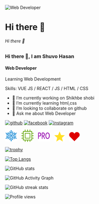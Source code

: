 
![Web Developer](https://arturssmirnovs.github.io/github-profile-readme-generator/images/banner.png)


# Hi there 👋
###### Hi there 👋


### Hi there 👋, I am Shuvo Hasan
#### Web Developer

Learning Web Development

Skills: VUE JS / REACT / JS / HTML / CSS

- 🔭 I’m currently working on Shikhbe shobi 
- 🌱 I’m currently learning html,css 
- 👯 I’m looking to collaborate on github 
- 💬 Ask me about Web Developer 


[<img src='https://cdn.jsdelivr.net/npm/simple-icons@3.0.1/icons/github.svg' alt='github' height='40'>](https://github.com/shuvowho)  [<img src='https://cdn.jsdelivr.net/npm/simple-icons@3.0.1/icons/facebook.svg' alt='facebook' height='40'>](https://www.facebook.com/shuvo.hasan)  [<img src='https://cdn.jsdelivr.net/npm/simple-icons@3.0.1/icons/instagram.svg' alt='instagram' height='40'>](https://www.instagram.com/shuvo.co2/)  

<a href='https://archiveprogram.github.com/'><img src='https://raw.githubusercontent.com/acervenky/animated-github-badges/master/assets/acbadge.gif' width='40' height='40'></a> <a href='https://docs.github.com/en/developers'><img src='https://raw.githubusercontent.com/acervenky/animated-github-badges/master/assets/devbadge.gif' width='40' height='40'></a> <a href='https://github.com/pricing'><img src='https://raw.githubusercontent.com/acervenky/animated-github-badges/master/assets/pro.gif' width='40' height='40'></a> <a href='https://stars.github.com/'><img src='https://raw.githubusercontent.com/acervenky/animated-github-badges/master/assets/starbadge.gif' width='35' height='35'></a> <a href='https://docs.github.com/en/github/supporting-the-open-source-community-with-github-sponsors'><img src='https://raw.githubusercontent.com/acervenky/animated-github-badges/master/assets/sponsorbadge.gif' width='35' height='35'></a> 

[![trophy](https://github-profile-trophy.vercel.app/?username=shuvowho)](https://github.com/ryo-ma/github-profile-trophy)

[![Top Langs](https://github-readme-stats.vercel.app/api/top-langs/?username=shuvowho)](https://github.com/anuraghazra/github-readme-stats)

![GitHub stats](https://github-readme-stats.vercel.app/api?username=shuvowho&show_icons=true&count_private=true)  

![GitHub Activity Graph](https://activity-graph.herokuapp.com/graph?username=shuvowho)  

![GitHub streak stats](https://streak-stats.demolab.com/?user=shuvowho)  

![Profile views](https://gpvc.arturio.dev/shuvowho)  

